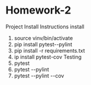 # Homework-2
Project Install Instructions
install
1. source vinv/bin/activate
2. pip install pytest--pylint
3. pip install -r requirements.txt
4. ip install pytest-cov
Testing
1. pytest
2. pytest --pylint
3. pytest --pylint --cov
